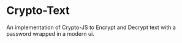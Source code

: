 # Crypto-Text
An implementation of Crypto-JS to Encrypt and Decrypt text with a password wrapped in a modern ui.
